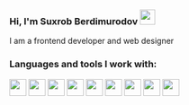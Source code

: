 ### Hi, I'm Suxrob Berdimurodov  <img src="https://media.giphy.com/media/hvRJCLFzcasrR4ia7z/giphy.gif" width="27px">

I am a frontend developer and web designer <br/>
### Languages and tools I work with:


<code><img src="hhttps://img.favpng.com/4/23/21/responsive-web-design-html-computer-icons-css3-world-wide-web-consortium-png-favpng-N5Cgzsntj8KuEqXAzrfGCnF2X.jpg" width="30px"></code>
<code><img src="" width="30px"></code>
<code><img src="" width="30px"></code>
<code><img src="" width="30px"></code>
<code><img src="" width="30px"></code>
<code><img src="" width="30px"></code>
<code><img src="" width="30px"></code>
<code><img src="" width="30px"></code>
<code><img src="" width="30px"></code>
